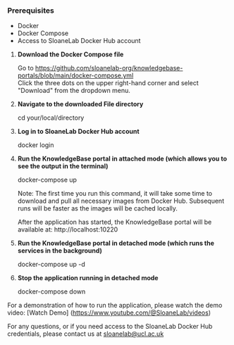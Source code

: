 ### Prerequisites

- Docker
- Docker Compose
- Access to SloaneLab Docker Hub account

1. **Download the Docker Compose file**
   
   Go to https://github.com/sloanelab-org/knowledgebase-portals/blob/main/docker-compose.yml \
   Click the three dots on the upper right-hand corner and select "Download" from the dropdown menu.
   
3. **Navigate to the downloaded File directory**
   
    cd your/local/directory

5. **Log in to SloaneLab Docker Hub account**
   
    docker login

7. **Run the KnowledgeBase portal in attached mode (which allows you to see the output in the terminal)**
   
    docker-compose up

   Note: The first time you run this command, it will take some time to download and pull all necessary images from Docker Hub.
   Subsequent runs will be faster as the images will be cached locally.

   After the application has started, the KnowledgeBase portal will be available at: http://localhost:10220

9. **Run the KnowledgeBase portal in detached mode (which runs the services in the background)**

   docker-compose up -d

10. **Stop the application running in detached mode**

    docker-compose down



   For a demonstration of how to run the application, please watch the demo video: [Watch Demo] (https://www.youtube.com/@SloaneLab/videos)

   For any questions, or if you need access to the SloaneLab Docker Hub credentials, please contact us at sloanelab@ucl.ac.uk
 
